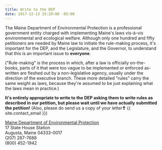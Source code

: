 ```yaml
---
title: Write to the DEP
date: 2017-12-13 15:29:00 -05:00
---
```


The Maine Department of Environmental Protection is a professional government entity charged with implementing Maine's laws vis-à-vis environmental and ecological welfare. Although only one hundred and fifty petitioners are needed by Maine law to initiate the rule-making process, it's important for the DEP, and the Legislature, and the Governor, to understand that this is an important issue to **everyone**.

("Rule-making" is the process in which, after a law is officially on-the-books, parts of it that were too vague to be implemented or enforced as-written are fleshed out by a non-legislative agency, usually under the direction of the executive branch. These more detailed "rules" carry the same weight as laws, because they're assumed to be just explaining what the laws mean in practice.)

**It's entirely appropriate to write to the DEP asking them to write rules as described in our petition, but please wait until we have actually submitted the petition!** (Also, please do send us a copy of your letter❣ {{ site.contact_email }})

[Maine Department of Environmental Protection](https://www1.maine.gov/dep/contact/index.html)  
17 State House Station  
Augusta, Maine 04333-0017  
(207) 287-7688  
(800) 452-1942  